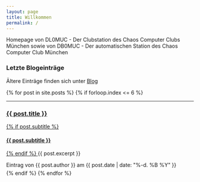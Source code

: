 ```yaml
---
layout: page
title: Willkommen
permalink: /
---
```


Homepage von DL0MUC - Der Clubstation des Chaos Computer Clubs München 
sowie von DB0MUC - Der automatischen Station des Chaos Computer Club München

### Letzte Blogeinträge

Ältere Einträge finden sich unter <a href="/bloglisting" title="Blog">Blog</a>

<div class="post">
{% for post in site.posts %}
{% if forloop.index <= 6 %}
<hr>
    <div class="post-preview">
        <a href="{{ post.url | prepend: site.baseurl }}.html">
            <h3 class="post-title"> {{ post.title }} </h3>
            {% if post.subtitle %}
            <h4 class="post-subtitle"> {{ post.subtitle }} </h4>
            {% endif %}
        </a>
        {{ post.excerpt }}
        <p class="post-meta" style="margin-bottom:5px">Eintrag von {{ post.author }} am {{ post.date | date: "%-d. %B %Y" }}</p>
    </div>
{% endif %}
{% endfor %}
</div>
